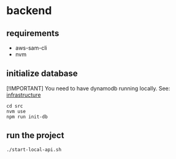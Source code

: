 # backend

## requirements

- aws-sam-cli
- nvm

## initialize database

[!IMPORTANT] You need to have dynamodb running locally. See: [infrastructure](../infrastructure/README.md)

```shell
cd src
nvm use
npm run init-db
```

## run the project

```shell
./start-local-api.sh
```
